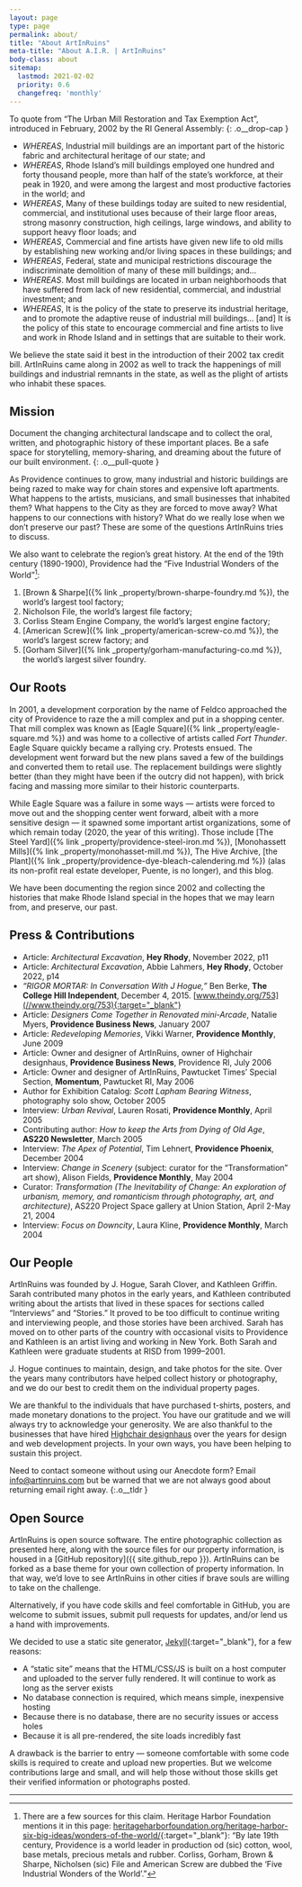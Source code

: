 ```yaml
---
layout: page
type: page
permalink: about/
title: "About ArtInRuins"
meta-title: "About A.I.R. | ArtInRuins"
body-class: about
sitemap:
  lastmod: 2021-02-02
  priority: 0.6
  changefreq: 'monthly'
---
```


To quote from “The Urban Mill Restoration and Tax Exemption Act”, introduced in February, 2002 by the RI General Assembly:
{: .o__drop-cap }

+ _WHEREAS_, Industrial mill buildings are an important part of the historic fabric and architectural heritage of our state; and
+ _WHEREAS_, Rhode Island’s mill buildings employed one hundred and forty thousand people, more than half of the state’s workforce, at their peak in 1920, and were among the largest and most productive factories in the world; and
+ _WHEREAS_, Many of these buildings today are suited to new residential, commercial, and institutional uses because of their large floor areas, strong masonry construction, high ceilings, large windows, and ability to support heavy floor loads; and
+ _WHEREAS_, Commercial and fine artists have given new life to old mills by establishing new working and/or living spaces in these buildings; and
+ _WHEREAS_, Federal, state and municipal restrictions discourage the indiscriminate demolition of many of these mill buildings; and…
+ _WHEREAS_. Most mill buildings are located in urban neighborhoods that have suffered from lack of new residential, commercial, and industrial investment; and
+ _WHEREAS_, It is the policy of the state to preserve its industrial heritage, and to promote the adaptive reuse of industrial mill buildings… [and] It is the policy of this state to encourage commercial and fine artists to live and work in Rhode Island and in settings that are suitable to their work.

We believe the state said it best in the introduction of their 2002 tax credit bill. ArtInRuins came along in 2002 as well to track the happenings of mill buildings and industrial remnants in the state, as well as the plight of artists who inhabit these spaces.

## Mission

Document the changing architectural landscape and to collect the oral, written, and photographic history of these important places. Be a safe space for storytelling, memory-sharing, and dreaming about the future of our built environment.
{: .o__pull-quote }

As Providence continues to grow, many industrial and historic buildings are being razed to make way for chain stores and expensive loft apartments. What happens to the artists, musicians, and small businesses that inhabited them? What happens to the City as they are forced to move away? What happens to our connections with history? What do we really lose when we don’t preserve our past? These are some of the questions ArtInRuins tries to discuss.

We also want to celebrate the region’s great history. At the end of the 19th century (1890-1900), Providence had the “Five Industrial Wonders of the World”[^1]:

1. [Brown & Sharpe]({% link _property/brown-sharpe-foundry.md %}), the world’s largest tool factory;
1. Nicholson File, the world’s largest file factory;
1. Corliss Steam Engine Company, the world’s largest engine factory;
1. [American Screw]({% link _property/american-screw-co.md %}), the world’s largest screw factory; and
1. [Gorham Silver]({% link _property/gorham-manufacturing-co.md %}), the world’s largest silver foundry.

[^1]: There are a few sources for this claim. Heritage Harbor Foundation mentions it in this page: [heritageharborfoundation.org/heritage-harbor-six-big-ideas/wonders-of-the-world/](//heritageharborfoundation.org/heritage-harbor-six-big-ideas/wonders-of-the-world/){:target="_blank"}: “By late 19th century, Providence is a world leader in production od (sic) cotton, wool, base metals, precious metals and rubber. Corliss, Gorham, Brown & Sharpe, Nicholsen (sic) File and American Screw are dubbed the ‘Five Industrial Wonders of the World’.”

## Our Roots

In 2001, a development corporation by the name of Feldco approached the city of Providence to raze the a mill complex and put in a shopping center. That mill complex was known as [Eagle Square]({% link _property/eagle-square.md %}) and was home to a collective of artists called *Fort Thunder*. Eagle Square quickly became a rallying cry. Protests ensued. The development went forward but the new plans saved a few of the buildings and converted them to retail use. The replacement buildings were slightly better (than they might have been if the outcry did not happen), with brick facing and massing more similar to their historic counterparts.

While Eagle Square was a failure in some ways — artists were forced to move out and the shopping center went forward, albeit with a more sensitive design — it spawned some important artist organizations, some of which remain today (2020, the year of this writing). Those include [The Steel Yard]({% link _property/providence-steel-iron.md %}), [Monohassett Mills]({% link _property/monohasset-mill.md %}), The Hive Archive, [the Plant]({% link _property/providence-dye-bleach-calendering.md %}) (alas its non-profit real estate developer, Puente, is no longer), and this blog.

We have been documenting the region since 2002 and collecting the histories that make Rhode Island special in the hopes that we may learn from, and preserve, our past.

## Press & Contributions

+ Article: _Architectural Excavation_, **Hey Rhody**, November 2022, p11
+ Article: _Architectural Excavation_, Abbie Lahmers, **Hey Rhody**, October 2022, p14
+ _“RIGOR MORTAR: In Conversation With J Hogue,”_ Ben Berke, **The College Hill Independent**, December 4, 2015. [www.theindy.org/753](//www.theindy.org/753){:target="_blank"}
+ Article: _Designers Come Together in Renovated mini-Arcade_, Natalie Myers, **Providence Business News**, January 2007
+ Article: _Redeveloping Memories_, Vikki Warner, **Providence Monthly**, June 2009
+ Article: Owner and designer of ArtInRuins, owner of Highchair designhaus, **Providence Business News**, Providence RI, July 2006
+ Article: Owner and designer of ArtInRuins, Pawtucket Times’ Special Section, **Momentum**, Pawtucket RI, May 2006
+ Author for Exhibition Catalog: _Scott Lapham Bearing Witness_, photography solo show, October 2005
+ Interview: _Urban Revival_, Lauren Rosati, **Providence Monthly**, April 2005
+ Contributing author: _How to keep the Arts from Dying of Old Age_, **AS220 Newsletter**, March 2005
+ Interview: _The Apex of Potential_, Tim Lehnert, **Providence Phoenix**, December 2004
+ Interview: _Change in Scenery_ (subject: curator for the “Transformation” art show), Alison Fields, **Providence Monthly**, May 2004
+ Curator: _Transformation (The Inevitability of Change: An exploration of urbanism, memory, and romanticism through photography, art, and architecture)_, AS220 Project Space gallery at Union Station, April 2-May 21, 2004
+ Interview: _Focus on Downcity_, Laura Kline, **Providence Monthly**, March 2004

## Our People

ArtInRuins was founded by J. Hogue, Sarah Clover, and Kathleen Griffin. Sarah contributed many photos in the early years, and Kathleen contributed writing about the artists that lived in these spaces for sections called “Interviews” and “Stories.” It proved to be too difficult to continue writing and interviewing people, and those stories have been archived. Sarah has moved on to other parts of the country with occasional visits to Providence and Kathleen is an artist living and working in New York. Both Sarah and Kathleen were graduate students at RISD from 1999–2001.

J. Hogue continues to maintain, design, and take photos for the site. Over the years many contributors have helped collect history or photography, and we do our best to credit them on the individual property pages.

We are thankful to the individuals that have purchased t-shirts, posters, and made monetary donations to the project. You have our gratitude and we will always try to acknowledge your generosity. We are also thankful to the businesses that have hired [Highchair designhaus](//highchairdesign.com) over the years for design and web development projects. In your own ways, you have been helping to sustain this project.

Need to contact someone without using our Anecdote form? Email [info@artinruins.com](mailto:info@artinruins.com) but be warned that we are not always good about returning email right away.
{:.o__tldr }

## Open Source

ArtInRuins is open source software. The entire photographic collection as presented here, along with the source files for our property information, is housed in a [GitHub repository]({{ site.github_repo }}). ArtInRuins can be forked as a base theme for your own collection of property information. In that way, we’d love to see ArtInRuins in other cities if brave souls are willing to take on the challenge.

Alternatively, if you have code skills and feel comfortable in GitHub, you are welcome to submit issues, submit pull requests for updates, and/or lend us a hand with improvements.

We decided to use a static site generator, [Jekyll](//jekyllrb.com){:target="_blank"}, for a few reasons:
+ A “static site” means that the <span class="abbr">HTML/CSS/JS</span> is built on a host computer and uploaded to the server fully rendered. It will continue to work as long as the server exists
+ No database connection is required, which means simple, inexpensive hosting
+ Because there is no database, there are no security issues or access holes
+ Because it is all pre-rendered, the site loads incredibly fast

A drawback is the barrier to entry — someone comfortable with some code skills is required to create and upload new properties. But we welcome contributions large and small, and will help those without those skills get their verified information or photographs posted.

***
